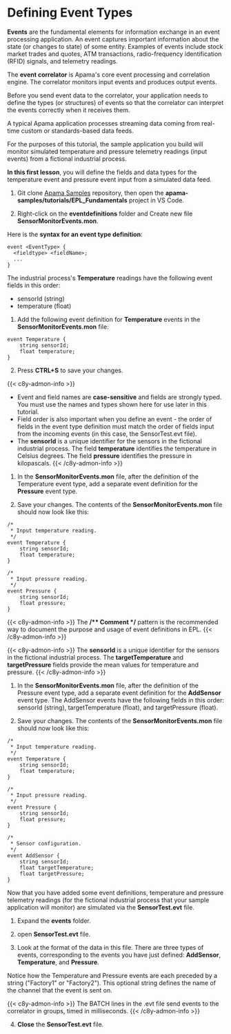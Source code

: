 # Defining Event Types

**Events** are the fundamental elements for information exchange in an event processing application. An event captures important information about the state (or changes to state) of some entity. Examples of events include stock market trades and quotes, ATM transactions, radio-frequency identification (RFID) signals, and telemetry readings.  
  
The **event correlator** is Apama's core event processing and correlation engine. The correlator monitors input events and produces output events.  
  
Before you send event data to the correlator, your application needs to define the types (or structures) of events so that the correlator can interpret the events correctly when it receives them.

A typical Apama application processes streaming data coming from real-time custom or standards-based data feeds.  
  
For the purposes of this tutorial, the sample application you build will monitor simulated temperature and pressure telemetry readings (input events) from a fictional industrial process.  
  
**In this first lesson**, you will define the fields and data types for the temperature event and pressure event input from a simulated data feed.  
1. Git clone [Apama Samples](https://github.com/Cumulocity-IoT/apama-samples) repository, then open the **apama-samples/tutorials/EPL_Fundamentals** project in VS Code.
  
2. Right-click on the **eventdefinitions** folder and Create new file **SensorMonitorEvents.mon**.  
  
Here is the **syntax for an event type definition**:  

```
event <EventType> {  
  <fieldtype> <fieldName>; 
  ...  
}
```
  
The industrial process's **Temperature** readings have the following event fields in this order:  
* sensorId (string)  
* temperature (float)  
  
1. Add the following event definition for **Temperature** events in the **SensorMonitorEvents.mon** file:  
  
```
event Temperature {
    string sensorId;
    float temperature;  
}
```
  
2. Press **CTRL+S** to save your changes.  
  
{{< c8y-admon-info >}}
* Event and field names are **case-sensitive** and fields are strongly typed. You must use the names and types shown here for use later in this tutorial.  
* Field order is also important when you define an event - the order of fields in the event type definition must match the order of fields input from the incoming events (in this case, the SensorTest.evt file).  
* The **sensorId** is a unique identifier for the sensors in the fictional industrial process. The field **temperature** identifies the temperature in Celsius degrees. The field **pressure** identifies the pressure in kilopascals.
{{< /c8y-admon-info >}}
1. In the **SensorMonitorEvents.mon** file, after the definition of the Temperature event type, add a separate event definition for the **Pressure** event type.  
  
2. Save your changes. The contents of the **SensorMonitorEvents.mon** file should now look like this:  

```
/*  
 * Input temperature reading.  
 */  
event Temperature {  
    string sensorId;  
    float temperature;  
}

/*  
 * Input pressure reading.  
 */  
event Pressure {  
    string sensorId;  
    float pressure;  
}  
```
  
{{< c8y-admon-info >}} The **/\*\* Comment \*/** pattern is the recommended way to document the purpose and usage of event definitions in EPL. {{< /c8y-admon-info >}}
  
{{< c8y-admon-info >}} The **sensorId** is a unique identifier for the sensors in the fictional industrial process. The **targetTemperature** and **targetPressure** fields provide the mean values for temperature and pressure.
{{< /c8y-admon-info >}}  
  
1. In the **SensorMonitorEvents.mon** file, after the definition of the Pressure event type, add a separate event definition for the **AddSensor** event type. The AddSensor events have the following fields in this order: sensorId (string), targetTemperature (float), and targetPressure (float).  
  
2. Save your changes. The contents of the **SensorMonitorEvents.mon** file should now look like this:  

```
/*  
 * Input temperature reading.  
 */  
event Temperature {  
    string sensorId;  
    float temperature;  
}

/*  
 * Input pressure reading.  
 */  
event Pressure {  
    string sensorId;  
    float pressure;  
}  
  
/*  
 * Sensor configuration.
 */ 
event AddSensor {  
    string sensorId;  
    float targetTemperature;  
    float targetPressure;  
}
```
  
Now that you have added some event definitions, temperature and pressure telemetry readings (for the fictional industrial process that your sample application will monitor) are simulated via the **SensorTest.evt** file.  
  
1. Expand the **events** folder.  
  
2. open **SensorTest.evt** file.  
  
3. Look at the format of the data in this file. There are three types of events, corresponding to the events you have just defined: **AddSensor**, **Temperature**, and **Pressure**.  
  
Notice how the Temperature and Pressure events are each preceded by a string ("Factory1" or "Factory2"). This optional string defines the name of the channel that the event is sent on.  
  
{{< c8y-admon-info >}} 
The BATCH lines in the .evt file send events to the correlator in groups, timed in milliseconds. 
{{< /c8y-admon-info >}}
  
4. **Close** the **SensorTest.evt** file.
